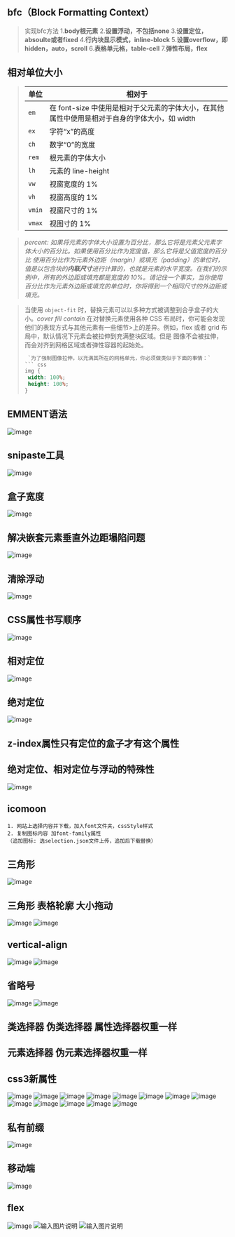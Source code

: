 ## bfc（**Block Formatting Context**）
> 实现bfc方法
> 1.**body根元素**
> 2.**设置浮动，不包括none**
> 3.**设置定位，absoulte或者fixed**
> 4.**行内块显示模式，inline-block**
> 5.**设置overflow，即hidden，auto，scroll**
> 6.**表格单元格，table-cell**
> 7.**弹性布局，flex**

## 相对单位大小
> |单位|相对于|
> |---|---|
> |`em`|在 font-size 中使用是相对于父元素的字体大小，在其他属性中使用是相对于自身的字体大小，如 width|
> |`ex`|字符“x”的高度|
> |`ch`|数字“0”的宽度|
> |`rem`|根元素的字体大小|
> |`lh`|元素的 line-height|
> |`vw`|视窗宽度的 1%|
> |`vh`|视窗高度的 1%|
> |`vmin`|视窗尺寸的 1%|
> |`vmax`|视图寸的 1%||

> *percent: 如果将元素的字体大小设置为百分比，那么它将是元素父元素字体大小的百分比。如果使用百分比作为宽度值，那么它将是父值宽度的百分比*
> *使用百分比作为元素外边距（margin）或填充（padding）的单位时，值是以包含块的**内联尺寸**进行计算的，也就是元素的水平宽度。在我们的示例中，所有的外边距或填充都是宽度的 10%。请记住一个事实，当你使用百分比作为元素外边距或填充的单位时，你将得到一个相同尺寸的外边距或填充。*

> 当使用 `object-fit` 时，替换元素可以以多种方式被调整到合乎盒子的大小。*cover fill contain*
> 在对替换元素使用各种 CSS 布局时，你可能会发现他们的表现方式与其他元素有一些细节>上的差异。例如，flex 或者 grid 布局中，默认情况下元素会被拉伸到充满整块区域。但是
 图像不会被拉伸，而会对齐到网格区域或者弹性容器的起始处。
> ``` css
>  `为了强制图像拉伸，以充满其所在的网格单元，你必须做类似于下面的事情：`
> ``` css
> img {
>  width: 100%;
>  height: 100%;
>}
> ```


## EMMENT语法
![image](https://user-images.githubusercontent.com/48239113/222026982-ac9ccb0a-0300-4ea6-bfa8-6a0e495dbe05.png)

## snipaste工具
![image](https://user-images.githubusercontent.com/48239113/222028021-8c318d8f-0f90-41e1-b22a-44b0543bba7d.png)

## 盒子宽度
![image](https://user-images.githubusercontent.com/48239113/222028071-82a3ec8f-46f9-432f-8ee5-957848f1282c.png)

## 解决嵌套元素垂直外边距塌陷问题
![image](https://user-images.githubusercontent.com/48239113/222028100-69046d45-98db-4b5c-b50e-67fc8c7f707e.png)

## 清除浮动
![image](https://user-images.githubusercontent.com/48239113/222028134-37f1befa-c45a-422e-b507-947baffad638.png)

## CSS属性书写顺序
![image](https://user-images.githubusercontent.com/48239113/222028159-40c13430-7158-4094-b92d-d226c22483c2.png)

## 相对定位
![image](https://user-images.githubusercontent.com/48239113/222028202-fd945b7e-2a68-4f5d-93eb-35d4faa1dc30.png)

## 绝对定位
![image](https://user-images.githubusercontent.com/48239113/222028212-709fce9f-990c-4859-99a2-42ec80279f33.png)

## z-index属性只有定位的盒子才有这个属性

## 绝对定位、相对定位与浮动的特殊性
![image](https://user-images.githubusercontent.com/48239113/222028235-3eca2757-004b-47aa-89ec-a15249488094.png)

## icomoon
```
1. 网站上选择内容并下载，加入font文件夹，cssStyle样式
2. 复制图标内容 加font-family属性
（追加图标: 选selection.json文件上传，追加后下载替换）
```
## 三角形
![image](https://user-images.githubusercontent.com/48239113/222028264-db9c7d0f-4ce8-47ab-b4e1-013862e7b9a8.png)

## 三角形 表格轮廓 大小拖动
![image](https://user-images.githubusercontent.com/48239113/222028279-120e946f-b0da-40e1-9137-026a9e6f0f3b.png)
![image](https://user-images.githubusercontent.com/48239113/222028296-4caf747e-fda2-44d9-a884-fa182e74a083.png)

## vertical-align
![image](https://user-images.githubusercontent.com/48239113/222028320-9339e210-26f2-49ff-a6bd-b59f77c8a49a.png)
![image](https://user-images.githubusercontent.com/48239113/222028336-f60b4958-6f1a-4064-bb17-fd0415ca86cd.png)

## 省略号
![image](https://user-images.githubusercontent.com/48239113/222028359-677e3343-7c18-4c11-a5f0-8164ca1f066e.png)
![image](https://user-images.githubusercontent.com/48239113/222028380-d88dde26-1f1c-499a-88bd-05d1b77a757a.png)

## 类选择器 伪类选择器 属性选择器权重一样
## 元素选择器 伪元素选择器权重一样

## css3新属性
![image](https://user-images.githubusercontent.com/48239113/222310368-ac5d0958-39ad-45de-a90e-ee481cfa5a9f.png)
![image](https://user-images.githubusercontent.com/48239113/222310411-d2df5c66-f8d5-4164-b356-21fa1beee39b.png)
![image](https://user-images.githubusercontent.com/48239113/222310429-4c2ffd1e-ec27-4f31-b5d0-4ea95b49fb15.png)
![image](https://user-images.githubusercontent.com/48239113/222310448-4c1baff1-b0b6-4d4e-8032-511f897954a8.png)
![image](https://user-images.githubusercontent.com/48239113/222310481-e2a6264a-70bc-41b0-bb2e-907999271e78.png)
![image](https://user-images.githubusercontent.com/48239113/222310498-9650454f-c21a-4c48-80d7-124e48898382.png)
![image](https://user-images.githubusercontent.com/48239113/222745156-102ee39c-69f2-408f-996b-3d418d1568fb.png)
![image](https://user-images.githubusercontent.com/48239113/222745257-e1f01de2-7d37-4283-b9c0-9792cf029e47.png)
![image](https://user-images.githubusercontent.com/48239113/222745342-12aae704-63c1-46d7-bd1a-aa39176d7ba2.png)
![image](https://user-images.githubusercontent.com/48239113/222745477-4a49864d-98d9-46d6-9f3d-a021a858f71c.png)
![image](https://user-images.githubusercontent.com/48239113/222745642-87e52bd5-bae0-45af-b893-f03a5def5dff.png)
![image](https://user-images.githubusercontent.com/48239113/222745827-e3e81b42-764b-4f08-8e77-042f1686c7ea.png)
![image](https://user-images.githubusercontent.com/48239113/222745908-06dd8417-efd9-457b-9b03-4abb0afe5026.png)

## 私有前缀
![image](https://user-images.githubusercontent.com/48239113/222752878-9aba871e-0d0e-496e-8e53-095bc08624a7.png)

## 移动端
![image](https://user-images.githubusercontent.com/48239113/223062769-55154bf4-9998-443c-8314-7b498368e731.png)

## flex
![image](https://user-images.githubusercontent.com/48239113/223303313-007ee471-1c2a-4d60-87c0-477a3c90cf36.png)
![输入图片说明](/imgs/2023-03-08/xEKNgySI6k6jyZjB.png)
![输入图片说明](/imgs/2023-03-08/qjldr4VBLVXbrOdw.png)
















































<!--stackedit_data:
eyJoaXN0b3J5IjpbNDA4ODA1MjIyLDE0NTQ0ODY3NDEsLTE0MT
I3Mjk5OTUsLTE1NDAzOTA1MjEsLTIxMDk2NzM1NDQsMTUyNzg0
ODk3MCwxMDI2Mjg4ODQyLDEwNzk5MTUyOTUsODgwNTQ1MDkzLC
0xNDAyNDIyNDIwLC0xNTA4Mjk4MDA0LC0yMDkwNTM4MjU3LDE3
ODcyNTc4NjUsOTIyNzc4NjMsMTczOTQ5Mjk5MCwtMjA2MDk2Nj
Q5NCwtNjcwMzA4NDQ5LC02ODYzNjg4ODgsLTE1MTIyMDA1MTgs
NjExMDM1Njg4XX0=
-->